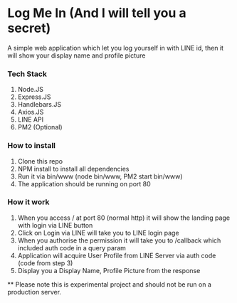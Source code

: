 # Log Me In (And I will tell you a secret)
A simple web application which let you log yourself in with LINE id, then it will show your display name and profile picture

### Tech Stack
1. Node.JS
2. Express.JS
3. Handlebars.JS
4. Axios.JS
5. LINE API
6. PM2 (Optional)

### How to install
1. Clone this repo
2. NPM install to install all dependencies
3. Run it via bin/www (node bin/www, PM2 start bin/www)
4. The application should be running on port 80

### How it work
1. When you access / at port 80 (normal http) it will show the landing page with login via LINE button
2. Click on Login via LINE will take you to LINE login page
3. When you authorise the permission it will take you to /callback which included auth code in a query param
4. Application will acquire User Profile from LINE Server via auth code (code from step 3)
5. Display you a Display Name, Profile Picture from the response

** Please note this is experimental project and should not be run on a production server.
